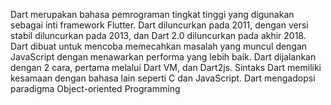 Dart merupakan bahasa pemrograman tingkat tinggi yang digunakan sebagai inti framework Flutter. Dart diluncurkan pada 2011, dengan versi stabil diluncurkan pada 2013, dan Dart 2.0 diluncurkan pada akhir 2018. Dart dibuat untuk mencoba memecahkan masalah yang muncul dengan JavaScript dengan menawarkan performa yang lebih baik.
Dart dijalankan dengan 2 cara, pertama melalui Dart VM, dan Dart2js. Sintaks Dart memiliki kesamaan dengan bahasa lain seperti C dan JavaScript. Dart mengadopsi paradigma Object-oriented Programming
